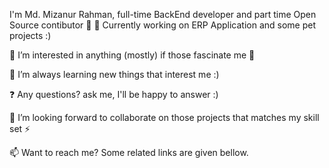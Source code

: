 I'm Md. Mizanur Rahman, full-time BackEnd developer and part time Open Source contibutor 🚀
🔭 Currently working on ERP Application and some pet projects :)

👀 I’m interested in anything (mostly) if those fascinate me 👀

🌱 I’m always learning new things that interest me :)

❓ Any questions? ask me, I'll be happy to answer :)

💞️ I’m looking forward to collaborate on those projects that matches my skill set ⚡

📫 Want to reach me? Some related links are given bellow.
